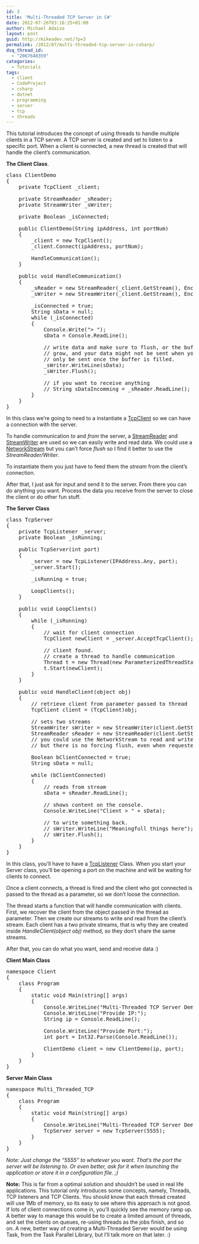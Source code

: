 ```yaml
---
id: 3
title: 'Multi-Threaded TCP Server in C#'
date: 2012-07-26T03:16:25+01:00
author: Michael Adaixo
layout: post
guid: http://mikeadev.net/?p=3
permalink: /2012/07/multi-threaded-tcp-server-in-csharp/
dsq_thread_id:
  - "2067648359"
categories:
  - Tutorials
tags:
  - client
  - CodeProject
  - csharp
  - dotnet
  - programming
  - server
  - tcp
  - threads
---
```

This tutorial introduces the concept of using threads to handle multiple clients in a TCP server. A TCP server is created and set to listen to a specific port. When a client is connected, a new thread is created that will handle the client&#8217;s communication.

<!--more-->

**The Client Class**.

<pre class="EnlighterJSRAW" data-enlighter-language="csharp" data-enlighter-theme="" data-enlighter-highlight="" data-enlighter-linenumbers="" data-enlighter-lineoffset="" data-enlighter-title="" data-enlighter-group="">class ClientDemo
{
    private TcpClient _client;

    private StreamReader _sReader;
    private StreamWriter _sWriter;

    private Boolean _isConnected;

    public ClientDemo(String ipAddress, int portNum)
    {
        _client = new TcpClient();
        _client.Connect(ipAddress, portNum);

        HandleCommunication();
    }

    public void HandleCommunication()
    {
        _sReader = new StreamReader(_client.GetStream(), Encoding.ASCII);
        _sWriter = new StreamWriter(_client.GetStream(), Encoding.ASCII);

        _isConnected = true;
        String sData = null;
        while (_isConnected)
        {
            Console.Write("> ");
            sData = Console.ReadLine();

            // write data and make sure to flush, or the buffer will continue to 
            // grow, and your data might not be sent when you want it, and will
            // only be sent once the buffer is filled.
            _sWriter.WriteLine(sData);
            _sWriter.Flush();

            // if you want to receive anything
            // String sDataIncomming = _sReader.ReadLine();
        }
    }
}</pre>

In this class we&#8217;re going to need to a instantiate a [TcpClient](http://msdn.microsoft.com/en-us/library/system.net.sockets.tcpclient.aspx "TcpClient MSDN") so we can have a connection with the server.

To handle communication _to_ and _from_ the server, a [StreamReader](http://msdn.microsoft.com/en-us/library/system.io.streamreader.aspx "StreamReader MSDN") and [StreamWriter](http://msdn.microsoft.com/en-us/library/system.io.streamwriter.aspx "StreamWriter MSDN") are used so we can easily write and read data. We could use a [NetworkStream](http://msdn.microsoft.com/en-us/library/System.Net.Sockets.NetworkStream.aspx "NetworkStream MSDN") but you can&#8217;t force _flush_ so I find it better to use the _StreamReader/Writer_.

To instantiate them you just have to feed them the _stream_ from the client&#8217;s connection.

After that, I just ask for input and send it to the server. From there you can do anything you want. Process the data you receive from the server to close the client or do other fun stuff.

**The Server Class**

<pre class="EnlighterJSRAW" data-enlighter-language="csharp" data-enlighter-theme="" data-enlighter-highlight="" data-enlighter-linenumbers="" data-enlighter-lineoffset="" data-enlighter-title="" data-enlighter-group="">class TcpServer
{
    private TcpListener _server;
    private Boolean _isRunning;

    public TcpServer(int port)
    {
        _server = new TcpListener(IPAddress.Any, port);
        _server.Start();

        _isRunning = true;

        LoopClients();
    }

    public void LoopClients()
    {
        while (_isRunning)
        {
            // wait for client connection
            TcpClient newClient = _server.AcceptTcpClient();

            // client found.
            // create a thread to handle communication
            Thread t = new Thread(new ParameterizedThreadStart(HandleClient));
            t.Start(newClient);
        }
    }

    public void HandleClient(object obj)
    {
        // retrieve client from parameter passed to thread
        TcpClient client = (TcpClient)obj;

        // sets two streams
        StreamWriter sWriter = new StreamWriter(client.GetStream(), Encoding.ASCII);
        StreamReader sReader = new StreamReader(client.GetStream(), Encoding.ASCII);
        // you could use the NetworkStream to read and write, 
        // but there is no forcing flush, even when requested

        Boolean bClientConnected = true;
        String sData = null;

        while (bClientConnected)
        {
            // reads from stream
            sData = sReader.ReadLine();

            // shows content on the console.
            Console.WriteLine("Client > " + sData);

            // to write something back.
            // sWriter.WriteLine("Meaningfull things here");
            // sWriter.Flush();
        }
    }
}</pre>

In this class, you&#8217;ll have to have a [TcpListener](http://msdn.microsoft.com/en-us/library/system.net.sockets.tcplistener.aspx "TcpListener MSDN") Class. When you start your Server class, you&#8217;ll be opening a port on the machine and will be waiting for clients to connect.

Once a client connects, a thread is fired and the client who got connected is passed to the thread as a parameter, so we don&#8217;t loose the connection.

The thread starts a function that will handle communication with clients. First, we recover the client from the object passed in the thread as parameter.&nbsp;Then we create our streams to write and read from the client&#8217;s stream. Each client has a two private streams, that is why they are created inside _HandleClient(object obj)_ method, so they don&#8217;t share the same streams.

After that, you can do what you want, send and receive data :)

**Client Main Class**

<pre class="EnlighterJSRAW" data-enlighter-language="csharp" data-enlighter-theme="git" data-enlighter-highlight="" data-enlighter-linenumbers="" data-enlighter-lineoffset="" data-enlighter-title="" data-enlighter-group="">namespace Client
{
    class Program
    {
        static void Main(string[] args)
        {
            Console.WriteLine("Multi-Threaded TCP Server Demo");
            Console.WriteLine("Provide IP:");
            String ip = Console.ReadLine();

            Console.WriteLine("Provide Port:");
            int port = Int32.Parse(Console.ReadLine());

            ClientDemo client = new ClientDemo(ip, port);
        }
    }
}</pre>

**Server Main Class**

<pre class="EnlighterJSRAW" data-enlighter-language="csharp" data-enlighter-theme="" data-enlighter-highlight="" data-enlighter-linenumbers="" data-enlighter-lineoffset="" data-enlighter-title="" data-enlighter-group="">namespace Multi_Threaded_TCP
{
    class Program
    {
        static void Main(string[] args)
        {
            Console.WriteLine("Multi-Threaded TCP Server Demo");
            TcpServer server = new TcpServer(5555);
        }
    }
}</pre>

_Note: Just change the &#8220;5555&#8221; to whatever you want. That&#8217;s the port the server will be listening to. Or even better, ask for it when launching the application or store it in a configuration file. ;)_

**Note:** This is far from a optimal solution and shouldn&#8217;t be used in real life applications. This tutorial only introduces some concepts, namely, Threads, TCP listeners and TCP Clients. You should know that each thread created will use 1Mb of memory, so its easy to see where this approach is not good. If lots of client connections come in, you&#8217;ll quickly see the memory ramp up. A better way to manage this would be to create a limited amount of threads, and set the clients on queues, re-using threads as the jobs finish, and so on. A new, better way of creating a Multi-Threaded Server would be using Task, from the Task Parallel Library, but I&#8217;ll talk more on that later. :)